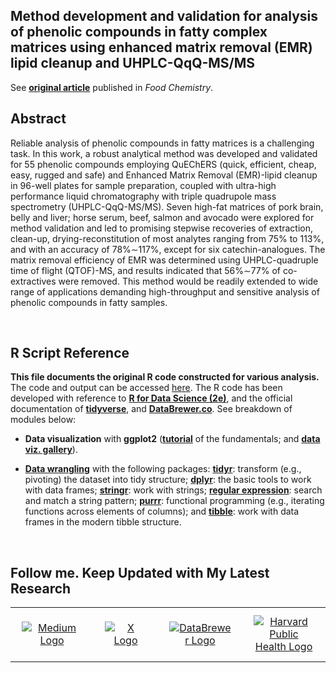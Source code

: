 ## Method development and validation for analysis of phenolic compounds in fatty complex matrices using enhanced matrix removal (EMR) lipid cleanup and UHPLC-QqQ-MS/MS

See [**original article**](https://www.sciencedirect.com/science/article/abs/pii/S0308814621021026) published in *Food Chemistry*.

## Abstract

Reliable analysis of phenolic compounds in fatty matrices is a challenging task. In this work, a robust analytical method was developed and validated for 55 phenolic compounds employing QuEChERS (quick, efficient, cheap, easy, rugged and safe) and Enhanced Matrix Removal (EMR)-lipid cleanup in 96-well plates for sample preparation, coupled with ultra-high performance liquid chromatography with triple quadrupole mass spectrometry (UHPLC-QqQ-MS/MS). Seven high-fat matrices of pork brain, belly and liver; horse serum, beef, salmon and avocado were explored for method validation and led to promising stepwise recoveries of extraction, clean-up, drying-reconstitution of most analytes ranging from 75% to 113%, and with an accuracy of 78%∼117%, except for six catechin-analogues. The matrix removal efficiency of EMR was determined using UHPLC-quadruple time of flight (QTOF)-MS, and results indicated that 56%∼77% of co-extractives were removed. This method would be readily extended to wide range of applications demanding high-throughput and sensitive analysis of phenolic compounds in fatty samples.

<br>

## R Script Reference

**This file documents the original R code constructed for various analysis.** The code and output can be accessed [here](https://yuanbofaith.github.io/QuEChERS-EMR-polyphenols/). The R code has been developed with reference to [**R for Data Science (2e)**](https://r4ds.hadley.nz/), and the official documentation of [**tidyverse**](https://www.tidyverse.org/), and [**DataBrewer.co**](https://www.databrewer.co/). See breakdown of modules below:

- **Data visualization** with **ggplot2** ([**tutorial**](https://www.databrewer.co/R/visualization/introduction) of the fundamentals; and [**data viz. gallery**](https://www.databrewer.co/R/gallery)).

- [**Data wrangling**](https://www.databrewer.co/R/data-wrangling) with the following packages:
[**tidyr**](https://www.databrewer.co/R/data-wrangling/tidyr/introduction): transform (e.g., pivoting) the dataset into tidy structure; [**dplyr**](https://www.databrewer.co/R/data-wrangling/dplyr/0-introduction): the basic tools to work with data frames; [**stringr**](https://www.databrewer.co/R/data-wrangling/stringr/0-introduction): work with strings; [**regular expression**](https://www.databrewer.co/R/data-wrangling/regular-expression/0-introduction): search and match a string pattern; [**purrr**](https://www.databrewer.co/R/data-wrangling/purrr/introduction): functional programming (e.g., iterating functions across elements of columns); and [**tibble**](https://www.databrewer.co/R/data-wrangling/tibble/introduction): work with data frames in the modern tibble structure.

<br>

## Follow me. Keep Updated with My Latest Research

<table style="border-collapse: collapse; width: 100%; border: 0;">
  <tr>
    <td style="border: none;" align="center">
      <a href="https://medium.com/@yuanbo.faith">
        <img src="https://upload.wikimedia.org/wikipedia/commons/0/0d/Medium_%28website%29_logo.svg" alt="Medium Logo" style="max-width: 100px; height: auto; margin: 10px;">
      </a>
    </td>
    <td style="border: none;" align="center">
      <a href="https://x.com/yuanbogeneral">
        <img src="https://upload.wikimedia.org/wikipedia/commons/c/ce/X_logo_2023.svg" alt="X Logo" style="max-width: 100px; height: auto; margin: 10px;">
      </a>
    </td>
    <td style="border: none;" align="center">
      <a href="https://www.databrewer.co/">
        <img src="https://upload.wikimedia.org/wikipedia/commons/4/4c/Logo_of_DataBrewer.co.png" alt="DataBrewer Logo" style="max-width: 100px; height: auto; margin: 10px;">
      </a>
    </td>
    <td style="border: none;" align="center">
      <a href="https://connects.catalyst.harvard.edu/Profiles/display/Person/193422">
        <img src="https://upload.wikimedia.org/wikipedia/en/1/18/Harvard_shield-Public_Health.png" alt="Harvard Public Health Logo" style="max-width: 100px; height: auto; margin: 10px;">
      </a>
    </td>
  </tr>
</table>

  


